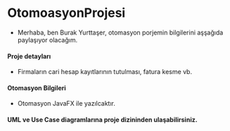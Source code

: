 # OtomoasyonProjesi


* Merhaba, ben Burak Yurttaşer, otomasyon porjemin bilgilerini aşşağıda paylaşıyor olacağım.


#### Proje detayları

* Firmaların cari hesap kayıtlarının tutulması, fatura kesme vb.

#### Otomasyon Bilgileri

* Otomasyon JavaFX ile yazılcaktır.


#### UML ve Use Case diagramlarına proje dizininden ulaşabilirsiniz.



